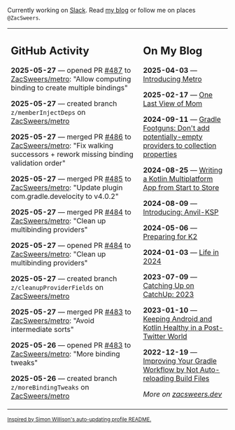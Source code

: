 Currently working on [Slack](https://slack.com/). Read [my blog](https://zacsweers.dev/) or follow me on places `@ZacSweers`.

<table><tr><td valign="top" width="60%">

## GitHub Activity
<!-- githubActivity starts -->
**2025-05-27** — opened PR [#487](https://github.com/ZacSweers/metro/pull/487) to [ZacSweers/metro](https://github.com/ZacSweers/metro): "Allow computing binding to create multiple bindings"

**2025-05-27** — created branch `z/memberInjectDeps` on [ZacSweers/metro](https://github.com/ZacSweers/metro)

**2025-05-27** — merged PR [#486](https://github.com/ZacSweers/metro/pull/486) to [ZacSweers/metro](https://github.com/ZacSweers/metro): "Fix walking successors + rework missing binding validation order"

**2025-05-27** — merged PR [#485](https://github.com/ZacSweers/metro/pull/485) to [ZacSweers/metro](https://github.com/ZacSweers/metro): "Update plugin com.gradle.develocity to v4.0.2"

**2025-05-27** — merged PR [#484](https://github.com/ZacSweers/metro/pull/484) to [ZacSweers/metro](https://github.com/ZacSweers/metro): "Clean up multibinding providers"

**2025-05-27** — opened PR [#484](https://github.com/ZacSweers/metro/pull/484) to [ZacSweers/metro](https://github.com/ZacSweers/metro): "Clean up multibinding providers"

**2025-05-27** — created branch `z/cleanupProviderFields` on [ZacSweers/metro](https://github.com/ZacSweers/metro)

**2025-05-27** — merged PR [#483](https://github.com/ZacSweers/metro/pull/483) to [ZacSweers/metro](https://github.com/ZacSweers/metro): "Avoid intermediate sorts"

**2025-05-26** — opened PR [#483](https://github.com/ZacSweers/metro/pull/483) to [ZacSweers/metro](https://github.com/ZacSweers/metro): "More binding tweaks"

**2025-05-26** — created branch `z/moreBindingTweaks` on [ZacSweers/metro](https://github.com/ZacSweers/metro)
<!-- githubActivity ends -->
</td><td valign="top" width="40%">

## On My Blog
<!-- blog starts -->
**2025-04-03** — [Introducing Metro](https://www.zacsweers.dev/introducing-metro/)

**2025-02-17** — [One Last View of Mom](https://www.zacsweers.dev/one-last-view-of-mom/)

**2024-09-11** — [Gradle Footguns: Don't add potentially-empty providers to collection properties](https://www.zacsweers.dev/gradle-footgun-adding-empty-providers-to-collection-properties/)

**2024-08-25** — [Writing a Kotlin Multiplatform App from Start to Store](https://www.zacsweers.dev/writing-a-kotlin-multiplatform-app-from-start-to-store/)

**2024-08-09** — [Introducing: Anvil-KSP](https://www.zacsweers.dev/introducing-anvil-ksp/)

**2024-05-06** — [Preparing for K2](https://www.zacsweers.dev/preparing-for-k2/)

**2024-01-03** — [Life in 2024](https://www.zacsweers.dev/life-in-2024/)

**2023-07-09** — [Catching Up on CatchUp: 2023](https://www.zacsweers.dev/catching-up-on-catchup-2023/)

**2023-01-10** — [Keeping Android and Kotlin Healthy in a Post-Twitter World](https://www.zacsweers.dev/keeping-android-healthy/)

**2022-12-19** — [Improving Your Gradle Workflow by Not Auto-reloading Build Files](https://www.zacsweers.dev/improving-your-workflow-by-not-auto-reloading-build-files/)
<!-- blog ends -->
_More on [zacsweers.dev](https://zacsweers.dev/)_
</td></tr></table>

<sub><a href="https://simonwillison.net/2020/Jul/10/self-updating-profile-readme/">Inspired by Simon Willison's auto-updating profile README.</a></sub>
